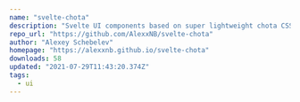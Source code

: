 ```yaml
---
name: "svelte-chota"
description: "Svelte UI components based on super lightweight chota CSS framework."
repo_url: "https://github.com/AlexxNB/svelte-chota"
author: "Alexey Schebelev"
homepage: "https://alexxnb.github.io/svelte-chota"
downloads: 58
updated: "2021-07-29T11:43:20.374Z"
tags: 
  - ui
---
```

